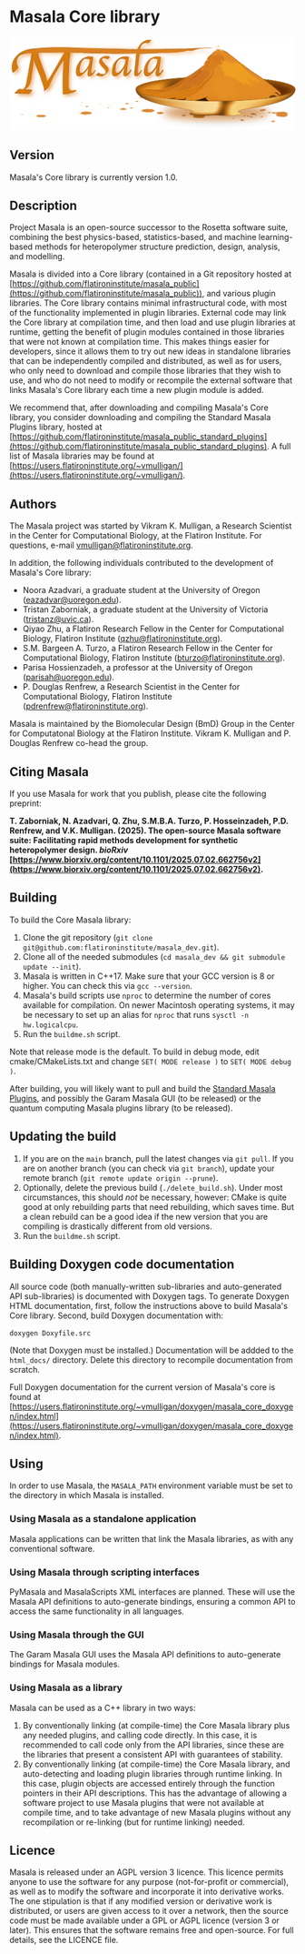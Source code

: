 # Masala Core library

![Masala logo](logos/Masala_logo_v3_sm.png)

## Version

Masala's Core library is currently version 1.0. 

## Description

Project Masala is an open-source successor to the Rosetta software suite, combining the best physics-based, statistics-based, and machine learning-based methods for heteropolymer structure prediction, design, analysis, and modelling.

Masala is divided into a Core library (contained in a Git repository hosted at [https://github.com/flatironinstitute/masala_public](https://github.com/flatironinstitute/masala_public)), and various plugin libraries.  The Core library contains minimal infrastructural code, with most of the functionality implemented in plugin libraries.  External code may link the Core library at compilation time, and then load and use plugin libraries at runtime, getting the benefit of plugin modules contained in those libraries that were not known at compilation time.  This makes things easier for developers, since it allows them to try out new ideas in standalone libraries that can be independently compiled and distributed, as well as for users, who only need to download and compile those libraries that they wish to use, and who do not need to modify or recompile the external software that links Masala's Core library each time a new plugin module is added.

We recommend that, after downloading and compiling Masala's Core library, you consider downloading and compiling the Standard Masala Plugins library, hosted at [https://github.com/flatironinstitute/masala_public_standard_plugins](https://github.com/flatironinstitute/masala_public_standard_plugins).  A full list of Masala libraries may be found at [https://users.flatironinstitute.org/~vmulligan/](https://users.flatironinstitute.org/~vmulligan/).

## Authors

The Masala project was started by Vikram K. Mulligan, a Research Scientist in the Center for Computational Biology, at the Flatiron Institute.  For questions, e-mail vmulligan@flatironinstitute.org.

In addition, the following individuals contributed to the development of Masala's Core library:

- Noora Azadvari, a graduate student at the University of Oregon (eazadvar@uoregon.edu).
- Tristan Zaborniak, a graduate student at the University of Victoria (tristanz@uvic.ca).
- Qiyao Zhu, a Flatiron Research Fellow in the Center for Computational Biology, Flatiron Institute (qzhu@flatironinstitute.org).
- S.M. Bargeen A. Turzo, a Flatiron Research Fellow in the Center for Computational Biology, Flatiron Institute (bturzo@flatironinstitute.org).
- Parisa Hossienzadeh, a professor at the University of Oregon (parisah@uoregon.edu).
- P. Douglas Renfrew, a Research Scientist in the Center for Computational Biology, Flatiron Institute (pdrenfrew@flatironinstitute.org).

Masala is maintained by the Biomolecular Design (BmD) Group in the Center for Computatonal Biology at the Flatiron Institute.  Vikram K. Mulligan and P. Douglas Renfrew co-head the group.

## Citing Masala

If you use Masala for work that you publish, please cite the following preprint:

**T. Zaborniak, N. Azadvari, Q. Zhu, S.M.B.A. Turzo, P. Hosseinzadeh, P.D. Renfrew, and V.K. Mulligan.  (2025).  The open-source Masala software suite: Facilitating rapid methods development for synthetic heteropolymer design. _bioRxiv_ [https://www.biorxiv.org/content/10.1101/2025.07.02.662756v2](https://www.biorxiv.org/content/10.1101/2025.07.02.662756v2).**

## Building

To build the Core Masala library:

1.  Clone the git repository (`git clone git@github.com:flatironinstitute/masala_dev.git`).
2.  Clone all of the needed submodules (`cd masala_dev && git submodule update --init`).
3.  Masala is written in C++17. Make sure that your GCC version is 8 or higher. You can check this via `gcc --version`.
4.  Masala's build scripts use `nproc` to determine the number of cores available for compilation.  On newer Macintosh operating systems, it may be necessary to set up an alias for `nproc` that runs `sysctl -n hw.logicalcpu`.
5.  Run the `buildme.sh` script.

Note that release mode is the default.  To build in debug mode, edit cmake/CMakeLists.txt and change `SET( MODE release )` to `SET( MODE debug )`.

After building, you will likely want to pull and build the [Standard Masala Plugins](https://github.com/flatironinstitute/masala_public_standard_plugins), and possibly the Garam Masala GUI (to be released) or the quantum computing Masala plugins library (to be released).

## Updating the build

1.  If you are on the `main` branch, pull the latest changes via `git pull`. If you are on another branch (you can check via `git branch`), update your remote branch (`git remote update origin --prune`).
2.  Optionally, delete the previous build (`./delete_build.sh`).  Under most circumstances, this should _not_ be necessary, however: CMake is quite good at only rebuilding parts that need rebuilding, which saves time.  But a clean rebuild can be a good idea if the new version that you are compiling is drastically different from old versions.
3.  Run the `buildme.sh` script.

## Building Doxygen code documentation

All source code (both manually-written sub-libraries and auto-generated API sub-libraries) is documented with Doxygen tags.  To generate Doxygen HTML documentation, first, follow the instructions above to build Masala's Core library.  Second, build Doxygen documentation with:

```
doxygen Doxyfile.src
```

(Note that Doxygen must be installed.) Documentation will be addded to the `html_docs/` directory.  Delete this directory to recompile documentation from scratch.

Full Doxygen documentation for the current version of Masala's core is found at [https://users.flatironinstitute.org/~vmulligan/doxygen/masala_core_doxygen/index.html](https://users.flatironinstitute.org/~vmulligan/doxygen/masala_core_doxygen/index.html).

## Using

In order to use Masala, the `MASALA_PATH` environment variable must be set to the directory in which Masala is installed.

### Using Masala as a standalone application

Masala applications can be written that link the Masala libraries, as with any conventional software.

### Using Masala through scripting interfaces

PyMasala and MasalaScripts XML interfaces are planned.  These will use the Masala API definitions to auto-generate bindings, ensuring a common API to access the same functionality in all languages.

### Using Masala through the GUI

The Garam Masala GUI uses the Masala API definitions to auto-generate bindings for Masala modules.

### Using Masala as a library

Masala can be used as a C++ library in two ways:

1.  By conventionally linking (at compile-time) the Core Masala library plus any needed plugins, and calling code directly.  In this case, it is recommended to call code only from the API libraries, since these are the libraries that present a consistent API with guarantees of stability.
2.  By conventionally linking (at compile-time) the Core Masala library, and auto-detecting and loading plugin libraries through runtime linking.  In this case, plugin objects are accessed entirely through the function pointers in their API descriptions.  This has the advantage of allowing a software project to use Masala plugins that were not available at compile time, and to take advantage of new Masala plugins without any recompilation or re-linking (but for runtime linking) needed.

## Licence

Masala is released under an AGPL version 3 licence.  This licence permits anyone to use the software for any purpose (not-for-profit or commercial), as well as to modify the software and incorporate it into derivative works.  The one stipulation is that if any modified version or derivative work is distributed, or users are given access to it over a network, then the source code must be made available under a GPL or AGPL licence (version 3 or later).  This ensures that the software remains free and open-source.  For full details, see the LICENCE file.
